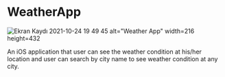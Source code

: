 # WeatherApp

![Ekran Kaydı 2021-10-24 19 49 45](https://user-images.githubusercontent.com/90274680/138604400-ccbef027-2d90-419f-8d12-dba875d105c4.gif) alt="Weather App" width=216 height=432

An iOS application that user can see the weather condition at his/her location and user can search by city name to see weather condition at any city.
